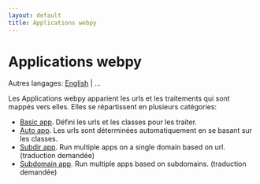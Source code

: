 ```yaml
---
layout: default
title: Applications webpy
---
```


# Applications webpy

Autres langages: [English](/../apps) | ...

Les Applications webpy apparient les urls et les traitements qui sont mappés vers elles. Elles se répartissent en plusieurs catégories:

* [Basic app](/docs/0.3/apps/basic/fr). Défini les urls et les classes pour les traiter.
* [Auto app](/docs/0.3/apps/auto/fr). Les urls sont déterminées automatiquement en se basant sur les classes.
* [Subdir app](/docs/0.3/apps/subdir). Run multiple apps on a single domain based on url. (traduction demandée)
* [Subdomain app](/docs/0.3/apps/subdomain). Run multiple apps based on subdomains. (traduction demandée)